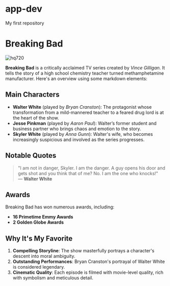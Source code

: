 # app-dev
My first repository
# Breaking Bad

![hq720](https://github.com/user-attachments/assets/c80cb2fb-108b-4bf4-8c6b-0c1008e3b87e)

**Breaking Bad** is a critically acclaimed TV series created by *Vince Gilligan*. It tells the story of a high school chemistry teacher turned methamphetamine manufacturer. Here's an overview using some markdown elements:

## Main Characters
- **Walter White** (played by *Bryan Cranston*): The protagonist whose transformation from a mild-mannered teacher to a feared drug lord is at the heart of the show.
- **Jesse Pinkman** (played by *Aaron Paul*): Walter’s former student and business partner who brings chaos and emotion to the story.
- **Skyler White** (played by *Anna Gunn*): Walter's wife, who becomes increasingly suspicious and involved as the series progresses.

## Notable Quotes
> "I am not in danger, Skyler. I am the danger. A guy opens his door and gets shot and you think that of me? No. I am the one who knocks!"  
— **Walter White**

## Awards
Breaking Bad has won numerous awards, including:
- **16 Primetime Emmy Awards**
- **2 Golden Globe Awards**

## Why It's My Favorite

1. **Compelling Storyline**: The show masterfully portrays a character's descent into moral ambiguity.
2. **Outstanding Performances**: Bryan Cranston's portrayal of Walter White is considered legendary.
3. **Cinematic Quality**: Each episode is filmed with movie-level quality, rich with symbolism and meticulous detail.
